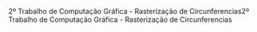 2º Trabalho de Computação Gráfica - Rasterização de Circunferencias2º Trabalho de Computação Gráfica - Rasterização de Circunferencias
